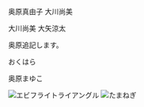 

奥原真由子
大川尚美


大川尚美
大矢涼太

奥原追記します。

おくはら

奥原まゆこ

![エビフライトライアングル](http://i.imgur.com/Jjwsc.jpg "サンプル")
<img src="http://www.ja-aichi.or.jp/main/product/engei/vegetable/image/img_vegetable_Onions01.jpg" alt="たまねぎ">